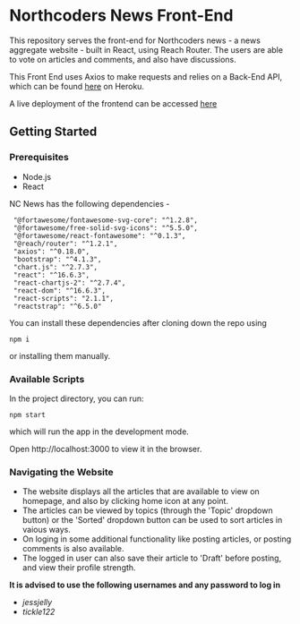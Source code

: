 # Northcoders News Front-End

This repository serves the front-end for Northcoders news - a news aggregate website - built in React, using Reach Router. The users are able to vote on articles and comments, and also have discussions. 

 This Front End uses Axios to make requests and relies on a Back-End API, which can be found [here](https://rajinder-presenting-nc-news.herokuapp.com/api/) on Heroku.

 A live deployment of the frontend can be accessed [here](https://northcoders-news-front-end.netlify.com/)

## Getting Started

### Prerequisites

- Node.js
- React

NC News has the following dependencies -
   ```
    "@fortawesome/fontawesome-svg-core": "^1.2.8",
    "@fortawesome/free-solid-svg-icons": "^5.5.0",
    "@fortawesome/react-fontawesome": "^0.1.3",
    "@reach/router": "^1.2.1",
    "axios": "^0.18.0",
    "bootstrap": "^4.1.3",
    "chart.js": "^2.7.3",
    "react": "^16.6.3",
    "react-chartjs-2": "^2.7.4",
    "react-dom": "^16.6.3",
    "react-scripts": "2.1.1",
    "reactstrap": "^6.5.0"
```

You can install these dependencies after cloning down the repo using 
```
npm i 
```

or installing them manually.
### Available Scripts
In the project directory, you can run:
```
npm start
```
which will run the app in the development mode.

Open http://localhost:3000 to view it in the browser.

### Navigating the Website

- The website displays all the articles that are available to view on homepage, and also by clicking home icon at any point. 
- The articles can be viewed by topics (through the 'Topic' dropdown button) or the  'Sorted' dropdown button can be used to sort articles in vaious ways.
- On loging in some additional functionality like posting articles, or posting comments is also available. 
- The logged in user can also save their article to 'Draft' before posting,  and view their profile strength.

**It is advised to use the following usernames and any password to log in**
- _jessjelly_
- _tickle122_




